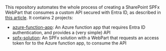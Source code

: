 This repository automates the whole process of creating a SharePoint SPFx WebPart that consumes a custom API secured with Entra ID, as described in [this article](https://learn.microsoft.com/en-us/sharepoint/dev/spfx/use-aadhttpclient-enterpriseapi). It contains 2 projects:

- [azure-function-app](azure-function-app): An Azure function app that requires Entra ID authentication, and provides a (very simple) API
- [spfx-solution](spfx-solution): An SPFx solution with a WebPart that requests an access token for to the Azure function app, to consume the API

